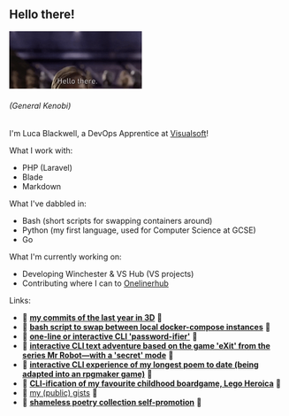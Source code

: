 ## Hello there!

<img src="hello.gif" width="240" height="104"/>

######  (_General Kenobi_)

I'm Luca Blackwell, a DevOps Apprentice at [Visualsoft](https://visualsoft.co.uk)!

What I work with:

- PHP (Laravel)
- Blade
- Markdown

What I've dabbled in:
- Bash (short scripts for swapping containers around)
- Python (my first language, used for Computer Science at GCSE)
- Go

What I'm currently working on: 
- Developing Winchester & VS Hub (VS projects)
- Contributing where I can to [Onelinerhub](https://onelinerhub.com/)

Links:
- :cherry_blossom: [**my commits of the last year in 3D**](https://skyline.github.com/lucablackwell/2022) :cherry_blossom:
- :sauropod: [**bash script to swap between local docker-compose instances**](https://gist.github.com/lucablackwell/d26be4ac9b5f245cda9b7a65b330eeda) :sauropod:
- :cherry_blossom: [**one-line or interactive CLI 'password-ifier'**](https://gist.github.com/lucablackwell/46fbe70e84fab033fbbd67505518bcca) :cherry_blossom:
- :sauropod: [**interactive CLI text adventure based on the game 'eXit' from the series Mr Robot—with a 'secret' mode**](https://github.com/lucablackwell/eXit) :sauropod:
- :cherry_blossom: [**interactive CLI experience of my longest poem to date (being adapted into an rpgmaker game)**](https://gist.github.com/lucablackwell/d021e6fa7d53cc38f8f06591c32fa093) :cherry_blossom:
- :sauropod: [**CLI-ification of my favourite childhood boardgame, Lego Heroica**](https://github.com/lucablackwell/heroica) :sauropod:
- :cherry_blossom: [my (public) gists](https://gist.github.com/lucablackwell) :cherry_blossom:
- :sauropod: [**shameless poetry collection self-promotion**](https://www.amazon.co.uk/Dead-House-Collection-Luca-Blackwell/dp/B09NVLQV38/) :sauropod:
